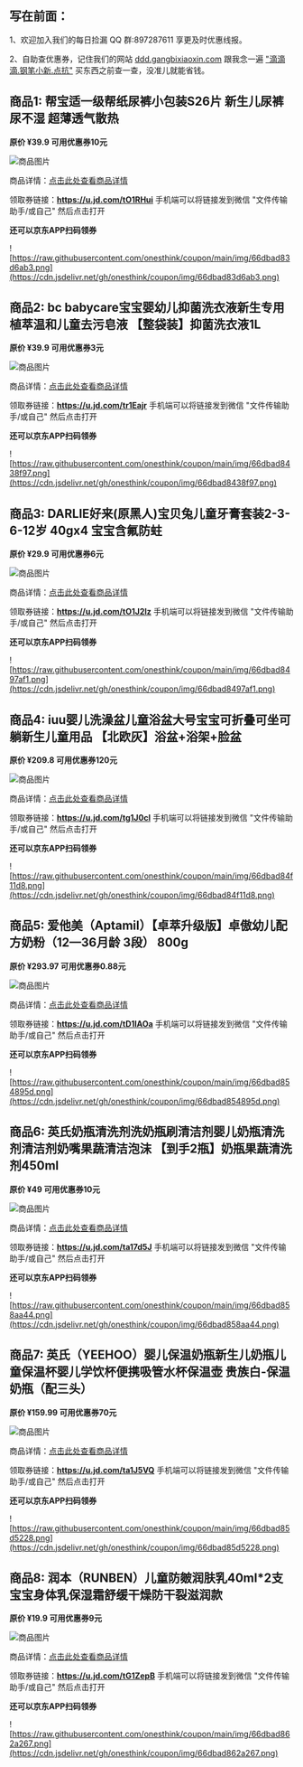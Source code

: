 ## 写在前面：

1、欢迎加入我们的每日捡漏 QQ 群:897287611 享更及时优惠线报。

2、自助查优惠券，记住我们的网站 [ddd.gangbixiaoxin.com](https://ddd.gangbixiaoxin.com) 跟我念一遍 ["滴滴滴.钢笔小新.点抗"](https://ddd.gangbixiaoxin.com) 买东西之前查一查，没准儿就能省钱。

## 商品1: 帮宝适一级帮纸尿裤小包装S26片 新生儿尿裤尿不湿 超薄透气散热

**原价 ¥39.9 可用优惠券10元**

![商品图片](http://img14.360buyimg.com/n1/jfs/t1/246470/8/17538/153208/66db2de6F9256c15d/c67ca71e04f14163.jpg)

商品详情：[点击此处查看商品详情](https://union-click.jd.com/jdc?e=1003156031&amp;p=JF8BAa4JK1olXwIBV1lfDUsXAl8IGloUWg8GUlhbCkgnRzBQRQQlBENHFRxWFlVMWzBeTA9KQl1XSwwDVFVPRjtUBAJQAVsMFgQZBB9-ZT9VaFtNKFxAFxhUYzVuYDZ4GS5CI2gAFQ41YQ1KdidIflpNWHtYED1KSEdjeh9tbChqAXF7BjopQSBVexpseDlPIQR2JlYvahJFRxhtYwt3XG5JIixVeC9kZ21-eVNsP1xpFCkVYzxsYAxWbwRxPXFxKx4pbDxKVhZJWD0XIntgCSpZcDJjZhtBfBliAlBRIy0IX3tIGS5KZFJxJmRnIjcnWxdIeyZxbyJTUQoyVW5eCUsQCmkPHVIQbTYCVG4OZgpHXy5cWBkJiI2fg-P93NSEM244G10WWQEEV1ddAUwWAV8IE1wliqu6gdTs3cOu1_GAzOKyiI--gMDVOHsnAF8IGloXXQIFVVxdOHsXAF8LKwV7XFUEVl5eXE95X25LQltDAkZsVF9bAEofB204GVoUXwQyZG4JYS1HXhwIQy5PH0VEXTUjcShOc219TCV7X0dSPDcbVT5fQwoJQ15oB0JhZF5t)

领取券链接：**https://u.jd.com/tO1RHui** 手机端可以将链接发到微信 "文件传输助手/或自己" 然后点击打开

**还可以京东APP扫码领券**

![https://raw.githubusercontent.com/onesthink/coupon/main/img/66dbad83d6ab3.png](https://cdn.jsdelivr.net/gh/onesthink/coupon/img/66dbad83d6ab3.png)

## 商品2: bc babycare宝宝婴幼儿抑菌洗衣液新生专用植萃温和儿童去污皂液 【整袋装】抑菌洗衣液1L

**原价 ¥39.9 可用优惠券3元**

![商品图片](http://img14.360buyimg.com/n1/jfs/t1/104690/12/48941/52230/66dabb5cF0f9c6e08/79e0e61d3a4320b5.jpg)

商品详情：[点击此处查看商品详情](https://union-click.jd.com/jdc?e=1003156031&amp;p=JF8BAdkJK1olXQUGVltfDkIXBl8IGlodXwcBU1ZfDUkSBV9MRANLAjZbERscSkAJHTRQRA1CCVkdDwtCWhVLHTdNTwcKBENeCVAfUg8bAxVVRVJpP09mUyMjWjATYA8BZyN3LUJeOlw4YAhtAjVsSxBJPkRGE1kPd1xXDxtxaz5sPm1GIFw1WDxedCp_cglNOWVQEik_Uil1Sg9OexBlO2FbMBcqQEtkYSYJWzh3B2ZgVSobfBR8cAxrZAxhJG5iIz1dTD8Vfw9zfCcTOE5hIjkCViNFZRNuewJcAWUADg09bDcfdxZScixmNQNiVikqcS9kQAxhTilhBGFGNycpWD9fYCh8cjNFJGVpFioCaCxsY3sKbk8XKDYBV1wCUDdtVwxhRywSCU5QPBYgaxVBD2M4GmsWXAYFXVhaDkISM18IG2tUMwAEXFpaDHsWM28OGF8SWwULVFZUC00nA2cPK4y45dOI5YvVsZ-Ji7ixvI6c4dKc3G5tOEgnA24JGVsRWgcAVG5tCEgnAF9WdVpGWwQDBwleZhcWQDYIQgZSMwYDXVxZCksXM20JGlkXbTYyVCQAVkJrYSZsHCZrD30GNz5UdDN1cytUdVlwNUV4VQQ5WABLYC1MXFxHIjYCZA)

领取券链接：**https://u.jd.com/tr1Eajr** 手机端可以将链接发到微信 "文件传输助手/或自己" 然后点击打开

**还可以京东APP扫码领券**

![https://raw.githubusercontent.com/onesthink/coupon/main/img/66dbad8438f97.png](https://cdn.jsdelivr.net/gh/onesthink/coupon/img/66dbad8438f97.png)

## 商品3: DARLIE好来(原黑人)宝贝兔儿童牙膏套装2-3-6-12岁 40gx4 宝宝含氟防蛀

**原价 ¥29.9 可用优惠券6元**

![商品图片](http://img14.360buyimg.com/n1/jfs/t1/244603/27/18222/200163/66d56e46F303e6d82/bc27266b8a4d5727.jpg)

商品详情：[点击此处查看商品详情](https://union-click.jd.com/jdc?e=1003156031&amp;p=JF8BAacJK1olXwIBV1pUDEgSAV8IGloUWQIAXFtaDk8nRzBQRQQlBENHFRxWFlVMWzBeTA9KQl1XSwwDVFVPRjtUBAJQAVsMFgQZBDlwZDMBfAFLFGZ1HwYKWDReBRRSGl9HOmgAIicab09eXRFpUAhIWQFyCSRKSEdjeh9tbChmHnJdDjcpUTBUexpvbDlMNQR0JlYuahFFRxtTYCt3XHpJNyxUbC9jY218Q1NsP1xpFSkVcCtsYAxWbwRHOHJbJx8pbDxKVhZJWC9OHHllJy5acDJjZhtBeB9jJGJiLS0IX3tXXgtsbD5PJWRhEFxZawNjSgtaRRplUQoyVW5eCUsQCmkPHVIQbTYCVG4OZh5HQDJQT0dJB0MyVW5dDkgTBGkLElgVXQUGZF5VD3vArtfdkerA1b_WytaKsezCitPchdMlbTYBZF5cCUkXB2gJGVslbQYBZF1tViUWUGcIGVgQXGheVR0ECBNKVAEIGlITXQUAVG5fCUoVAV84KylyOloLMwQDQStgSDdfSyRcW31YVVoPbyUVdRZPfF9cA3hjHw0ADExnXhU4G2s)

领取券链接：**https://u.jd.com/tO1J2lz** 手机端可以将链接发到微信 "文件传输助手/或自己" 然后点击打开

**还可以京东APP扫码领券**

![https://raw.githubusercontent.com/onesthink/coupon/main/img/66dbad8497af1.png](https://cdn.jsdelivr.net/gh/onesthink/coupon/img/66dbad8497af1.png)

## 商品4: iuu婴儿洗澡盆儿童浴盆大号宝宝可折叠可坐可躺新生儿童用品 【北欧灰】浴盆+浴架+脸盆

**原价 ¥209.8 可用优惠券120元**

![商品图片](http://img14.360buyimg.com/n1/jfs/t1/249240/17/11841/123322/666f87ccF384f2a3e/7b3fcb4fa764e0ec.jpg)

商品详情：[点击此处查看商品详情](https://union-click.jd.com/jdc?e=1003156031&amp;p=JF8BAdsJK1olXwIBVVddAEkQB18IGlsUWgMFVV5dAUgQC19MRANLAjZbERscSkAJHTRQRA1CCVkdDwtCWhVLHTdNTwcKBENeCVAfUg8bRBNrWitLWHsCUjg9YAt8BWpJeQ1eJ1B8OlxbCiBrejpsTQtPOHpnLikAfFxXDxtxazliLnlCI1wtajx0Ay1_GQFNOWVqEigvUi11Sh9ObABmK2FbMBcqUEp0YSZsWy9nB2JgHSIbaBN3Uw97bAxhJG5rIBc6ST1uez9zfCcTOE5hIjkCViNFZRNtez9mH3FrAS0kayMedzdoci9hNkdiVgwNfC9kQRsKcwt1B1NAIwYiez9fYCh8cgl1KXUCFSlfaChsY3sKbk8XKDZAV1sfYB11Yg17Wyd-CnoGIwE9DUl3D2M4GmsWXAYFXVhaDkISM18IG2tUMwYBUFZYCU8fM244G10WWQEEV1deC04fAF8IE1wliqu6gdTs3cOu1_GAzOKyiI--gMDVOHsnAF8IGloXXQIFVVxdOHsXAF8LKwV7XFUEV1xeDUl5X25LQltOAkdsVF9VD0sRA2w4GVoUXwQyZG4adChWczENZlsTO2ZqFDVbDQp1VSRyTSV7XwAAPyIkXS9BUzVtZz5vKlt2ZF5t)

领取券链接：**https://u.jd.com/tg1J0cl** 手机端可以将链接发到微信 "文件传输助手/或自己" 然后点击打开

**还可以京东APP扫码领券**

![https://raw.githubusercontent.com/onesthink/coupon/main/img/66dbad84f11d8.png](https://cdn.jsdelivr.net/gh/onesthink/coupon/img/66dbad84f11d8.png)

## 商品5: 爱他美（Aptamil）【卓萃升级版】卓傲幼儿配方奶粉（12—36月龄   3段） 800g

**原价 ¥293.97 可用优惠券0.88元**

![商品图片](http://img14.360buyimg.com/n1/jfs/t1/89922/18/50477/96670/66da65deF72c7987b/e75817f182d3dcab.jpg)

商品详情：[点击此处查看商品详情](https://union-click.jd.com/jdc?e=1003156031&amp;p=JF8BAacJK1olXwQGV15VDk0SC18IGloUWQEAU11dAUgnRzBQRQQlBENHFRxWFlVMWzBeTA9KQl1XSwwDVFVPRjtUBAJQAVsMFgQZBB9-ZT9VaFtNKFxAFyM4TgtvYDZuZzhTX2gAFQ41YQ1KdidIflpNIk9mVj1KSEdjeh9tbChmA3JdPD0qa0tVexpsfzlMPQRhNlYvahJRRw9DYzJ3FAdJIAZVeC9ke218Q1JFP19EXSgvczhsYAxWb1lHPX9xJwIqCTxKVhZJWC9gHGVmVF9ZcDJjZhtRYARiAm5iID1dX3tOChYJXBpFFGNjJlgHUE9Baj1xQUF1UQoyVW5eCUsQCmkPHVIQbTYCVG4LZksWAm4JGlgSWg8yVW5dDkgTBGkLElgQXQ4GZF5VD3vArtfdkerA1b_WytaKsezCitPchdMlbTYBZF5cCUkXB2gJGVslbQYBZF1tViUWUGYPT1wSDWheVR0ECBFfRgEIGl0RXgACVm5fCUoVAV84Kw98O1ZfJ14FfRFVQBJtXRttPl9kKD0bCiUVQj9gch1IKE5CMV8FdwJzAQw4G2s)

领取券链接：**https://u.jd.com/tD1lAOa** 手机端可以将链接发到微信 "文件传输助手/或自己" 然后点击打开

**还可以京东APP扫码领券**

![https://raw.githubusercontent.com/onesthink/coupon/main/img/66dbad854895d.png](https://cdn.jsdelivr.net/gh/onesthink/coupon/img/66dbad854895d.png)

## 商品6: 英氏奶瓶清洗剂洗奶瓶刷清洁剂婴儿奶瓶清洗剂清洁剂奶嘴果蔬清洁泡沫 【到手2瓶】奶瓶果蔬清洗剂450ml

**原价 ¥49 可用优惠券10元**

![商品图片](http://img14.360buyimg.com/n1/jfs/t1/54413/9/26607/123094/66d57312Fd54c3d5a/8875d0260f1ec001.jpg)

商品详情：[点击此处查看商品详情](https://union-click.jd.com/jdc?e=1003156031&amp;p=JF8BAd0JK1olXwIBV19cCkIQAV8IGloQXQIEVllbCUgVAV9MRANLAjZbERscSkAJHTRQRA1CCVkdDwtCWhVLHTdNTwcKBENeCVAfUg8bZRdeRj1PGFJ1LyoHADZAQxdYRDJgKmZmOlwtahNvaxIBTwdNLUVQJF4oUFxXDxtxaz5hLmVBIwEhbz9eZC18RCdNOWJiEioVUix1Aj1Oey5mJGFYBhc9UEp0YSZsWyxdB2VgVQwbaDl8dRtrYAxhJG5rIxcIVz1uWQtzfCcTOE5hIjkCViNFZRNbeyh1WHJrKDs9eyxUY214ciJhKRIBIz4VcC1ucBhJe1lAKn92Jx8pejRkYA1rXC98D2V7Nz0CfjJrahRoD1lgSQR3ZBVZSUNJXRlIeV5zIXkLLyJHEghWZCkEF2sUbQUDVFlUDkwRCmo4K1sVbUdsVF9cDU0VAWY4GmsVWwUGU1heAUgQA2oAK1sdWjbV-eaIgvrCi9bchdPC5KHX3eKJlsMnM18LK1sUXAQCUFlcCksnM28LK1glA2gDB1hfCRhDUAFUGhhMXVpbUTBdCUIVA28MHmsXXAcAVm5tOC1vVTJuQR5BKn12DlYgXwtvUzBhbix1OWgAJDwFcCNqCjtUQytWD3YCIQZtCHs)

领取券链接：**https://u.jd.com/ta17d5J** 手机端可以将链接发到微信 "文件传输助手/或自己" 然后点击打开

**还可以京东APP扫码领券**

![https://raw.githubusercontent.com/onesthink/coupon/main/img/66dbad858aa44.png](https://cdn.jsdelivr.net/gh/onesthink/coupon/img/66dbad858aa44.png)

## 商品7: 英氏（YEEHOO）婴儿保温奶瓶新生儿奶瓶儿童保温杯婴儿学饮杯便携吸管水杯保温壶 贵族白-保温奶瓶（配三头）

**原价 ¥159.99 可用优惠券70元**

![商品图片](http://img14.360buyimg.com/n1/jfs/t1/237894/35/25219/52956/66dbad02Feac582fc/99f9ef9ed300793f.jpg)

商品详情：[点击此处查看商品详情](https://union-click.jd.com/jdc?e=1003156031&amp;p=JF8BAdMJK1olXwIBV11VCUISAF8IGlodXA8EV1hfCkgfB19MRANLAjZbERscSkAJHTRQRA1CCVkdDwtCWhVLHTdNTwcKBENeCVAfUg8bfDxzXyRcBlRRAwtbYR5jXSsNRgFjJ1FJOlw2YThESyxsch5mCl98MgopUVxXDxtxaz5sPmFeIwElbDxeaC1-Yj9NOWVEEj0VUix1ShtOeC5lDmFbEhcpQEpxYW50Wyx3B2JgVSIbfDJrYA9ScAxhJG5rIAddVz9IawZzfCcTOE5hIjkCViNFZRB6bBJ-A3FrDS4pezRIdQ10ci8ULQN0Nio0fzh3BRhXazt1B21cI1wlWDxlYDN_Yj98KU95ESkCcBMnawRaeSxWX1ZnKQooCUl2QQRYcCNNCwoOZF9tC0oXBGYOHF0cWDYyVF5tSSUXA2kIE18UXTYDZF5bC08QBWwBGVsUXwcyVFZaOJy6u7qCqo6d5NKc3Inkr56ev7uWk2slbQUyVF9cCksTBG4KG2slXQUyV24DZkpEBW0JSA9AM1oDFwddSEJebW8JEl4VWgAGZFxcCUkVM184ZAhuGXlLDwwOXx4Rajp8RR8QAFx0LgkWZkl8ahxbUxhxNENxAwcjbh9jWl8IKw)

领取券链接：**https://u.jd.com/ta1J5VQ** 手机端可以将链接发到微信 "文件传输助手/或自己" 然后点击打开

**还可以京东APP扫码领券**

![https://raw.githubusercontent.com/onesthink/coupon/main/img/66dbad85d5228.png](https://cdn.jsdelivr.net/gh/onesthink/coupon/img/66dbad85d5228.png)

## 商品8: 润本（RUNBEN）儿童防皴润肤乳40ml*2支宝宝身体乳保湿霜舒缓干燥防干裂滋润款

**原价 ¥19.9 可用优惠券9元**

![商品图片](http://img14.360buyimg.com/n1/jfs/t1/233907/10/25521/151513/66bd8ec4F13ac29c4/b95f9c0b7f7ea013.jpg)

商品详情：[点击此处查看商品详情](https://union-click.jd.com/jdc?e=1003156031&amp;p=JF8BAbUJK1olXwIBV15VCE4WA18IGloVWAcAVFxYDkInRzBQRQQlBENHFRxWFlVMWzBeTA9KQl1XSwwDVFVPRjtUBAJQAVsMFgQZBCtVaGxjaR1FIlZyLF4YSzQQVyleTANROmgANitbSh9oWwxATQF8HlNVUhpKSEdjeh9tbDhiGXJdID4pezBLexpvYjlMPQRhHFYqahJzRw99Ywh3XG5JNAZUai9ke21_Q1J2P19xFigkcChsYAxWbDJtNHFLVAIrfDxKVhZJWjlgA292MAAdcDJjYRtRGxxhJHJSLS0-X3tQUBYBZw5xKGRmHC0aQw5veRx1XQ9TUQoyVW5eCUsQCmkPHVIQbTYCVG4fZpyQlLilhoO1x9CM8YfYgZy-obmgl4Ku3zYDZF5bC08QBWwBGV8QXA8yVFZaOJy6u7qCqo6d5NKc3Inkr56ev7uWk2slbQUyVF9cCksTBG4KG2slXQUyV24DZkpEBW0IHlwVM1oDFwddTRdMbW8JHVITWAUGZFxcCUkVM184exl-Xm1wEg4iWDtvAypLZFxBG1BVDBo6Zkl1dmlKTyRNPk5UDjceXRwRR18IKw)

领取券链接：**https://u.jd.com/tG1ZepB** 手机端可以将链接发到微信 "文件传输助手/或自己" 然后点击打开

**还可以京东APP扫码领券**

![https://raw.githubusercontent.com/onesthink/coupon/main/img/66dbad862a267.png](https://cdn.jsdelivr.net/gh/onesthink/coupon/img/66dbad862a267.png)

